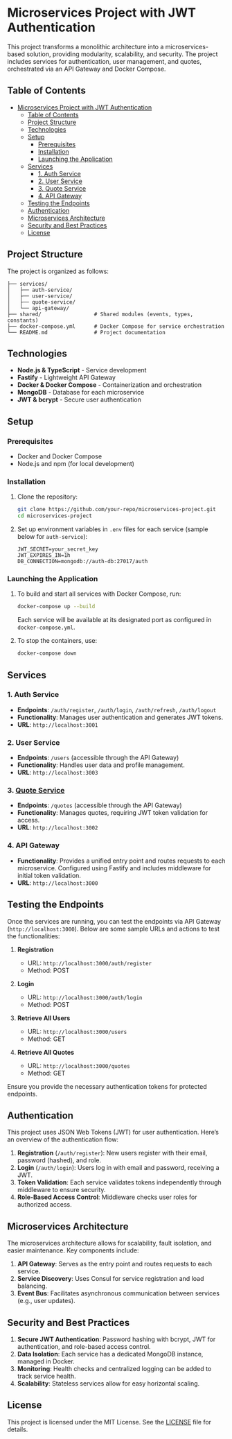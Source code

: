 # Microservices Project with JWT Authentication

This project transforms a monolithic architecture into a microservices-based solution, providing modularity, scalability, and security. The project includes services for authentication, user management, and quotes, orchestrated via an API Gateway and Docker Compose.

## Table of Contents

- [Microservices Project with JWT Authentication](#microservices-project-with-jwt-authentication)
  - [Table of Contents](#table-of-contents)
  - [Project Structure](#project-structure)
  - [Technologies](#technologies)
  - [Setup](#setup)
    - [Prerequisites](#prerequisites)
    - [Installation](#installation)
    - [Launching the Application](#launching-the-application)
  - [Services](#services)
    - [1. Auth Service](#1-auth-service)
    - [2. User Service](#2-user-service)
    - [3. Quote Service](#3-quote-service)
    - [4. API Gateway](#4-api-gateway)
  - [Testing the Endpoints](#testing-the-endpoints)
  - [Authentication](#authentication)
  - [Microservices Architecture](#microservices-architecture)
  - [Security and Best Practices](#security-and-best-practices)
  - [License](#license)

## Project Structure

The project is organized as follows:

```plaintext
├── services/
│   ├── auth-service/
│   ├── user-service/
│   ├── quote-service/
│   └── api-gateway/
├── shared/                 # Shared modules (events, types, constants)
├── docker-compose.yml      # Docker Compose for service orchestration
└── README.md               # Project documentation
```

## Technologies

- **Node.js & TypeScript** - Service development
- **Fastify** - Lightweight API Gateway
- **Docker & Docker Compose** - Containerization and orchestration
- **MongoDB** - Database for each microservice
- **JWT & bcrypt** - Secure user authentication

## Setup

### Prerequisites

- Docker and Docker Compose
- Node.js and npm (for local development)

### Installation

1. Clone the repository:

   ```bash
   git clone https://github.com/your-repo/microservices-project.git
   cd microservices-project
   ```

2. Set up environment variables in `.env` files for each service (sample below for `auth-service`):

   ```plaintext
   JWT_SECRET=your_secret_key
   JWT_EXPIRES_IN=1h
   DB_CONNECTION=mongodb://auth-db:27017/auth
   ```

### Launching the Application

1. To build and start all services with Docker Compose, run:

   ```bash
   docker-compose up --build
   ```

   Each service will be available at its designated port as configured in `docker-compose.yml`.

2. To stop the containers, use:

   ```bash
   docker-compose down
   ```

## Services

### 1. Auth Service

- **Endpoints**: `/auth/register`, `/auth/login`, `/auth/refresh`, `/auth/logout`
- **Functionality**: Manages user authentication and generates JWT tokens.
- **URL**: `http://localhost:3001`

### 2. User Service

- **Endpoints**: `/users` (accessible through the API Gateway)
- **Functionality**: Handles user data and profile management.
- **URL**: `http://localhost:3003`

### 3. [Quote Service](./services/quote-service/README.md "Quote Service")

- **Endpoints**: `/quotes` (accessible through the API Gateway)
- **Functionality**: Manages quotes, requiring JWT token validation for access.
- **URL**: `http://localhost:3002`

### 4. API Gateway

- **Functionality**: Provides a unified entry point and routes requests to each microservice. Configured using Fastify and includes middleware for initial token validation.
- **URL**: `http://localhost:3000`

## Testing the Endpoints

Once the services are running, you can test the endpoints via API Gateway (`http://localhost:3000`). Below are some sample URLs and actions to test the functionalities:

1. **Registration**  
   - URL: `http://localhost:3000/auth/register`
   - Method: POST

2. **Login**  
   - URL: `http://localhost:3000/auth/login`
   - Method: POST

3. **Retrieve All Users**  
   - URL: `http://localhost:3000/users`
   - Method: GET

4. **Retrieve All Quotes**  
   - URL: `http://localhost:3000/quotes`
   - Method: GET

Ensure you provide the necessary authentication tokens for protected endpoints.

## Authentication

This project uses JSON Web Tokens (JWT) for user authentication. Here’s an overview of the authentication flow:

1. **Registration** (`/auth/register`): New users register with their email, password (hashed), and role.
2. **Login** (`/auth/login`): Users log in with email and password, receiving a JWT.
3. **Token Validation**: Each service validates tokens independently through middleware to ensure security.
4. **Role-Based Access Control**: Middleware checks user roles for authorized access.

## Microservices Architecture

The microservices architecture allows for scalability, fault isolation, and easier maintenance. Key components include:

1. **API Gateway**: Serves as the entry point and routes requests to each service.
2. **Service Discovery**: Uses Consul for service registration and load balancing.
3. **Event Bus**: Facilitates asynchronous communication between services (e.g., user updates).

## Security and Best Practices

1. **Secure JWT Authentication**: Password hashing with bcrypt, JWT for authentication, and role-based access control.
2. **Data Isolation**: Each service has a dedicated MongoDB instance, managed in Docker.
3. **Monitoring**: Health checks and centralized logging can be added to track service health.
4. **Scalability**: Stateless services allow for easy horizontal scaling.

## License

This project is licensed under the MIT License. See the [LICENSE](LICENSE) file for details.